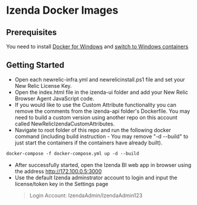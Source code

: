 # Izenda Docker Images

## Prerequisites

You need to install [Docker for Windows](https://store.docker.com/editions/community/docker-ce-desktop-windows) and [switch to Windows containers](https://docs.docker.com/docker-for-windows/#switch-between-windows-and-linux-containers)

## Getting Started

* Open each newrelic-infra.yml and newrelicinstall.ps1 file and set your New Relic License Key.
* Open the index.html file in the izenda-ui folder and add your New Relic Browser Agent JavaScript code.
* If you would like to use the Custom Attribute functionality you can remove the comments from the izenda-api folder's Dockerfile. You may need to build a custom version using another repo on this account called NewRelicIzendaCustomAttributes.
* Navigate to root folder of this repo and run the following docker command (including build instruction - You may remove "-d --build" to just start the containers if the containers have already built).

```ps
docker-compose -f docker-compose.yml up -d --build
```

* After successfully started, open the Izenda BI web app in browser using the address http://172.100.0.5:3000
* Use the default Izenda adminstrator account to login and input the license/token key in the Settings page
  > Login Account: IzendaAdmin/IzendaAdmin123
